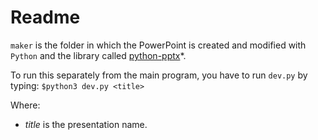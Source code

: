 # Readme

`maker` is the folder in which the PowerPoint is created and modified with `Python`
and the library called [python-pptx](https://github.com/scanny/python-pptx)*.


To run this separately from the main program, you have to run `dev.py` by typing:
`$python3 dev.py <title>`

Where:
- *title* is the presentation name.


